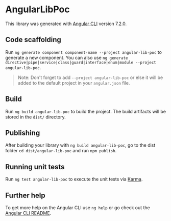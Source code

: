 # AngularLibPoc

This library was generated with [Angular CLI](https://github.com/angular/angular-cli) version 7.2.0.

## Code scaffolding

Run `ng generate component component-name --project angular-lib-poc` to generate a new component. You can also use `ng generate directive|pipe|service|class|guard|interface|enum|module --project angular-lib-poc`.
> Note: Don't forget to add `--project angular-lib-poc` or else it will be added to the default project in your `angular.json` file. 

## Build

Run `ng build angular-lib-poc` to build the project. The build artifacts will be stored in the `dist/` directory.

## Publishing

After building your library with `ng build angular-lib-poc`, go to the dist folder `cd dist/angular-lib-poc` and run `npm publish`.

## Running unit tests

Run `ng test angular-lib-poc` to execute the unit tests via [Karma](https://karma-runner.github.io).

## Further help

To get more help on the Angular CLI use `ng help` or go check out the [Angular CLI README](https://github.com/angular/angular-cli/blob/master/README.md).
